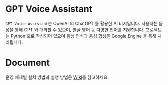# GPT Voice Assistant

`GPT Voice Assistant`는 OpenAI 의 ChatGPT 를 활용한 AI 비서입니다. 사용자는 음성을 통해 GPT 와 대화할 수 있으며, 한글 영어 등 다양한 언어를 지원합니다. 프로젝트는 Python 으로 작성되어 있으며 음성 인식과 음성 합성은 Google Engine 을 통해 처리됩니다.

# Document

운영 체제별 설치 방법과 실행 방법은 [Wiki](https://github.com/winetree94/GPT-Voice-Assistant/wiki)를 참고하세요.
